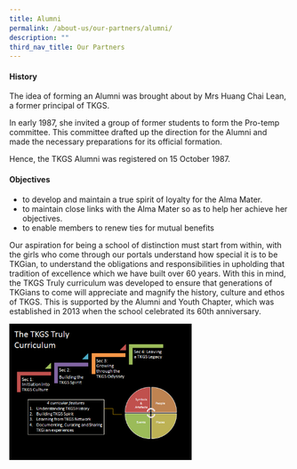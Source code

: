 ```yaml
---
title: Alumni
permalink: /about-us/our-partners/alumni/
description: ""
third_nav_title: Our Partners
---
```

<h4><strong>History</strong></h4>
<p>The idea of forming an Alumni was brought about by Mrs Huang Chai Lean, a former principal of TKGS.</p>
<p>In early 1987, she invited a group of former students to form the Pro-temp committee. This committee drafted up the direction for the Alumni and made the necessary preparations for its official formation.</p>
<p>Hence, the TKGS Alumni was registered on 15 October 1987.</p>
<h4><strong>Objectives</strong></h4>
<ul>
<li>to develop and maintain a true spirit of loyalty for the Alma Mater.</li>
<li>to maintain close links with the Alma Mater so as to help her achieve her objectives.</li>
<li>to enable members to renew ties for mutual benefits</li>
</ul>
<p>Our aspiration for being a school of distinction must start from within, with the girls who come through our portals understand how special it is to be TKGian, to understand the obligations and responsibilities in upholding that tradition of excellence which we have built over 60 years. With this in mind, the TKGS Truly curriculum was developed to ensure that generations of TKGians to come will appreciate and magnify the history, culture and ethos of TKGS. This is supported by the Alumni and Youth Chapter, which was established in 2013 when the school celebrated its 60th anniversary.</p>
<img style="width: 65%;" src="/images/alum.png" />